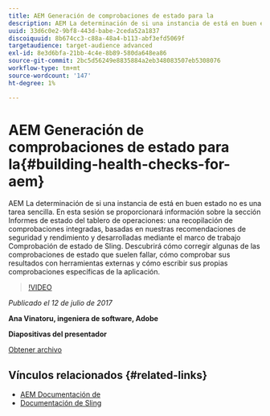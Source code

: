```yaml
---
title: AEM Generación de comprobaciones de estado para la
description: AEM La determinación de si una instancia de está en buen estado no es una tarea sencilla. En esta sesión se proporcionará información sobre la sección Informes de estado del tablero de operaciones.
uuid: 33d6c0e2-9bf8-443d-babe-2ceda52a1837
discoiquuid: 8b674cc3-c88a-48a4-b113-abf3efd5069f
targetaudience: target-audience advanced
exl-id: 8e3d6bfa-21bb-4c4e-8b89-580da648ea86
source-git-commit: 2bc5d56249e8835884a2eb348083507eb5308076
workflow-type: tm+mt
source-wordcount: '147'
ht-degree: 1%

---
```


# AEM Generación de comprobaciones de estado para la{#building-health-checks-for-aem}

AEM La determinación de si una instancia de está en buen estado no es una tarea sencilla. En esta sesión se proporcionará información sobre la sección Informes de estado del tablero de operaciones: una recopilación de comprobaciones integradas, basadas en nuestras recomendaciones de seguridad y rendimiento y desarrolladas mediante el marco de trabajo Comprobación de estado de Sling. Descubrirá cómo corregir algunas de las comprobaciones de estado que suelen fallar, cómo comprobar sus resultados con herramientas externas y cómo escribir sus propias comprobaciones específicas de la aplicación.

>[!VIDEO](https://video.tv.adobe.com/v/19026/?quality=9)

*Publicado el 12 de julio de 2017*

**Ana Vinatoru, ingeniera de software, Adobe**

**Diapositivas del presentador**

[Obtener archivo](assets/aem-gems-health-checks-for-aem.pdf)

## Vínculos relacionados {#related-links}

* [AEM Documentación de](https://docs.adobe.com/docs/en/aem/6-3/administer/operations/operations-dashboard.html#Health%20Reports)
* [Documentación de Sling](https://sling.apache.org/documentation/bundles/sling-health-check-tool.html)
